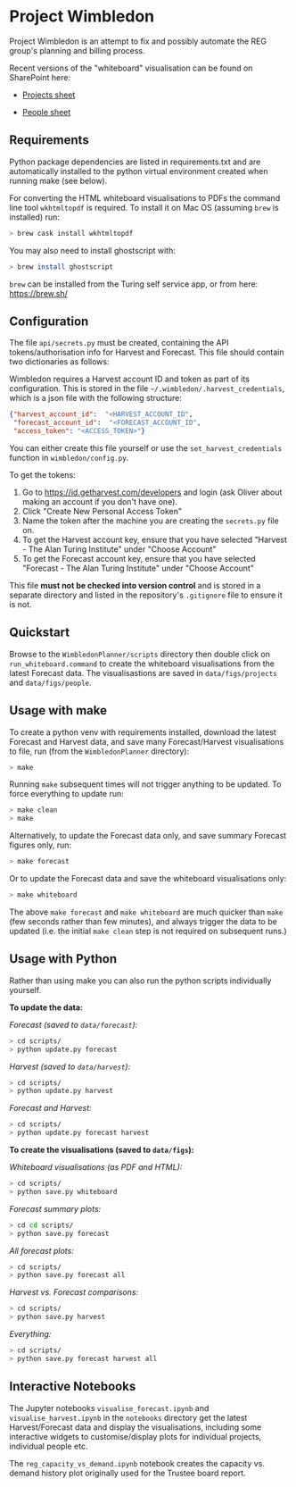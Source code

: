 # Project Wimbledon

Project Wimbledon is an attempt to fix and possibly automate the REG group's
planning and billing process.

Recent versions of the "whiteboard" visualisation can be found on SharePoint here:

* [Projects sheet](https://thealanturininstitute.sharepoint.com/:u:/s/ResearchEngineering/EawBPLOCSQVHvmQNwuz5Nd8Bv8leoZ5TjFXRE_TUtwvo7A?e=gUr6GO)

* [People sheet](https://thealanturininstitute.sharepoint.com/:u:/s/ResearchEngineering/EfI1jsHdKkNLsUoMa6lOc2gBgyPOtKigueTbnYXwHtFxnQ?e=VQkdTV)

## Requirements

Python package dependencies are listed in requirements.txt and are automatically installed to the python virtual environment
created when running make (see below).

For converting the HTML whiteboard visualisations to PDFs the command line tool `wkhtmltopdf` is required.
To install it on Mac OS (assuming `brew` is installed) run:
```bash
> brew cask install wkhtmltopdf
```

You may also need to install ghostscript with:
```bash
> brew install ghostscript
```

`brew` can be installed from the Turing self service app, or from here: https://brew.sh/

## Configuration

The file `api/secrets.py` must be created, containing the API tokens/authorisation info for Harvest and Forecast.
This file should contain two dictionaries as follows:

Wimbledon requires a Harvest account ID and token as part of its configuration. This is stored in the file 
`~/.wimbledon/.harvest_credentials`, which is a json file with the following structure:
```json
{"harvest_account_id":  "<HARVEST_ACCOUNT_ID",
 "forecast_account_id":  "<FORECAST_ACCOUNT_ID",
 "access_token": "<ACCESS_TOKEN>"}
```

You can either create this file yourself or use the `set_harvest_credentials` function in `wimbledon/config.py`.

To get the tokens:
1) Go to https://id.getharvest.com/developers and login (ask Oliver about making an account if you don't have one).
2) Click "Create New Personal Access Token"
3) Name the token after the machine you are creating the `secrets.py` file on.
4) To get the Harvest account key, ensure that you have selected "Harvest - The Alan Turing Institute" under "Choose Account"
5) To get the Forecast account key, ensure that you have selected "Forecast - The Alan Turing Institute" under "Choose Account"

This file **must not be checked into version control** and is stored in a separate directory and listed in the
 repository's `.gitignore` file to ensure it is not.

## Quickstart

Browse to the `WimbledonPlanner/scripts` directory then double click on `run_whiteboard.command` to create the
 whiteboard visualisations from the latest Forecast data. The visualisastions are saved in `data/figs/projects` 
 and `data/figs/people`.

## Usage with make

To create a python venv with requirements installed, download the latest Forecast and Harvest data, and save
 many Forecast/Harvest visualisations to file, run (from the `WimbledonPlanner` directory):
```bash
> make
```

Running `make` subsequent times will not trigger anything to be updated. To force everything to update run:
```bash
> make clean
> make
```

Alternatively, to update the Forecast data only, and save summary Forecast figures only, run:
```bash
> make forecast
```

Or to update the Forecast data and save the whiteboard visualisations only:
```bash
> make whiteboard
```

The above `make forecast` and `make whiteboard` are much quicker than `make` (few seconds rather than few minutes), 
and always trigger the data to be updated (i.e. the initial `make clean` step is not required on subsequent runs.)

## Usage with Python

Rather than using make you can also run the python scripts individually yourself.

**To update the data:**

*Forecast (saved to `data/forecast`):*
```bash
> cd scripts/
> python update.py forecast
```

*Harvest (saved to `data/harvest`):*
```bash
> cd scripts/
> python update.py harvest
```

*Forecast and Harvest:*
```bash
> cd scripts/
> python update.py forecast harvest
```

**To create the visualisations (saved to `data/figs`):**

*Whiteboard visualisations (as PDF and HTML):*
```bash
> cd scripts/
> python save.py whiteboard
```

*Forecast summary plots:*
```bash
> cd cd scripts/
> python save.py forecast
```

*All forecast plots:*
```bash
> cd scripts/
> python save.py forecast all
```

*Harvest vs. Forecast comparisons:*
```bash
> cd scripts/
> python save.py harvest
```

*Everything:*
```bash
> cd scripts/
> python save.py forecast harvest all
```

## Interactive Notebooks

The Jupyter notebooks `visualise_forecast.ipynb` and `visualise_harvest.ipynb` in the `notebooks` directory get the
 latest Harvest/Forecast data and display the visualisations, including some interactive widgets
  to customise/display plots for individual projects, individual people etc. 
  
 The `reg_capacity_vs_demand.ipynb` notebook creates the capacity vs. demand history plot originally used for the
  Trustee board report.